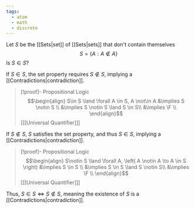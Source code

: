 ```yaml
---
tags:
  - atom
  - math
  - discrete
---
```

Let $S$ be the [[Sets|set]] of [[Sets|sets]] that don't contain themselves
$$S = \{ A : A \notin A \}$$
Is $S \in S$?

If $S \in S$, the set property requires $S \notin S$, implying a [[Contradictions|contradiction]].
> [!proof]- Propositional Logic
> $$\begin{align}
> 	S\in S \land \forall A \in S, A \not\in A &\implies S \notin S \\
> 	&\implies S \notin S \land S \in S\\
> 	&\implies \F \\
> \end{align}$$
> \[[[Universal Quantifier]]\]

If $S \notin S$, $S$ satisfies the set property, and thus $S \in S$, implying a [[Contradictions|contradiction]].
> [!proof]- Propositional Logic
> $$\begin{align}
> 	S\notin S \land \forall A, \left( A \notin A \to A \in S \right) &\implies S \in S \\
> 	&\implies S \in S \land S \notin S\\
> 	&\implies \F \\
> \end{align}$$
> \[[[Universal Quantifier]]\]

Thus, $S \in S \iff S \notin S$, meaning the existence of $S$ is a [[Contradictions|contradiction]].